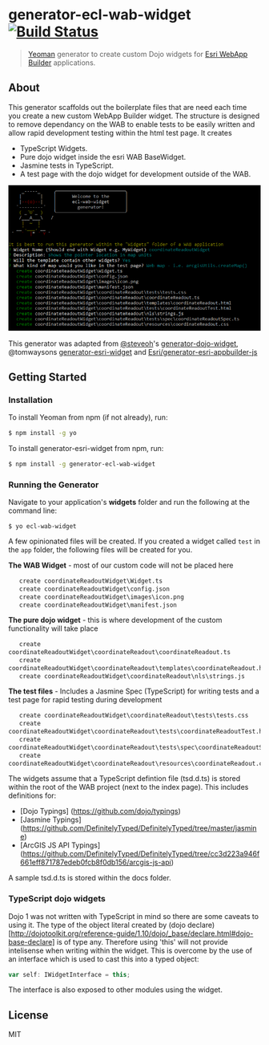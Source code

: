 # generator-ecl-wab-widget [![Build Status](https://travis-ci.org/davewilton/generator-ecl-wab-widget.svg?branch=master)](https://travis-ci.org/davewilton/generator-ecl-wab-widget)

> [Yeoman](http://yeoman.io) generator to create custom Dojo widgets for [Esri WebApp Builder](https://developers.arcgis.com/web-appbuilder/) applications.

## About

This generator scaffolds out the boilerplate files that are need each time you create a new custom WebApp Builder widget. The structure is designed to remove dependancy on the WAB to enable tests to be easily written and allow rapid development testing within the html test page. It creates

* TypeScript Widgets.
* Pure dojo widget inside the esri WAB BaseWidget.
* Jasmine tests in TypeScript.
* A test page with the dojo widget for development outside of the WAB.


![Screenshot](https://raw.githubusercontent.com/davewilton/generator-ecl-wab-widget/master/docs/images/generator-interface.png)

This generator was adapted from [@steveoh](https://github.com/steveoh)'s [generator-dojo-widget](https://github.com/steveoh/generator-dojo-widget), @tomwaysons [generator-esri-widget](https://raw.githubusercontent.com/tomwayson/generator-esri-widget/) and [Esri/generator-esri-appbuilder-js](http://github.com/Esri/generator-esri-appbuilder-js) 

## Getting Started

### Installation

To install Yeoman from npm (if not already), run:

```bash
$ npm install -g yo
```

To install generator-esri-widget from npm, run:

```bash
$ npm install -g generator-ecl-wab-widget
```

### Running the Generator

Navigate to your application's **widgets** folder and run the following at the command line:

```
$ yo ecl-wab-widget
```

A few opinionated files will be created. If you created a widget called `test` in the `app` folder, the following files will be created for you.

**The WAB Widget** - most of our custom code will not be placed here
```
   create coordinateReadoutWidget\Widget.ts
   create coordinateReadoutWidget\config.json
   create coordinateReadoutWidget\images\icon.png
   create coordinateReadoutWidget\manifest.json
```
**The pure dojo widget** - this is where development of the custom functionality will take place
```
   create coordinateReadoutWidget\coordinateReadout\coordinateReadout.ts
   create coordinateReadoutWidget\coordinateReadout\templates\coordinateReadout.html
   create coordinateReadoutWidget\coordinateReadout\nls\strings.js
```
**The test files** - Includes a Jasmine Spec (TypeScript) for writing tests and a test page for rapid testing during development
```
   create coordinateReadoutWidget\coordinateReadout\tests\tests.css
   create coordinateReadoutWidget\coordinateReadout\tests\coordinateReadoutTest.html
   create coordinateReadoutWidget\coordinateReadout\tests\spec\coordinateReadoutSpec.ts
   create coordinateReadoutWidget\coordinateReadout\resources\coordinateReadout.css
```
The widgets assume that a TypeScript defintion file (tsd.d.ts) is stored within the root of the WAB project (next to the index page). This includes definitions for:

* [Dojo Typings] (https://github.com/dojo/typings)
* [Jasmine Typings] (https://github.com/DefinitelyTyped/DefinitelyTyped/tree/master/jasmine)
* [ArcGIS JS API Typings] (https://github.com/DefinitelyTyped/DefinitelyTyped/tree/cc3d223a946f661eff871787edeb0fcb8f0db156/arcgis-js-api)

A sample tsd.d.ts is stored within the docs folder.

### TypeScript dojo widgets

Dojo 1 was not written with TypeScript in mind so there are some caveats to using it. The type of the object literal created by (dojo declare)[http://dojotoolkit.org/reference-guide/1.10/dojo/_base/declare.html#dojo-base-declare] is of type any. Therefore using 'this' will not provide intelisense when writing within the widget.
This is overcome by the use of an interface which is used to cast this into a typed object:

```TypeScript
var self: IWidgetInterface = this;
```

The interface is also exposed to other modules using the widget.

## License

MIT
